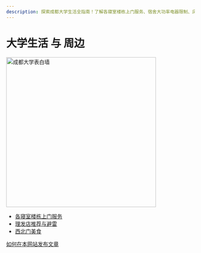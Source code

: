 ```yaml
---
description: 探索成都大学生活全指南！了解各寝室楼栋上门服务、宿舍大功率电器限制、床铺编号及门禁规定；获取大一新生开学准备建议；查阅成都大学地铁运营时间和小白龙线路图；了解班委任职要求与考核制度；发现校园周边的理发店推荐与避雷指南，以及西北门美食推荐。全面的信息助你轻松适应大学生活，尽享便利与美味。
---
```


# 大学生活 与 周边

<img src="/表白墙.jpg" alt="成都大学表白墙" width="400"/>

- [各寝室楼栋上门服务](各寝室楼栋上门服务.md)
- [理发店推荐与避雷](理发店.md)
- [西北门美食](西北门美食.md)

[如何在本网站发布文章](../如何在本网站发布文章.md)